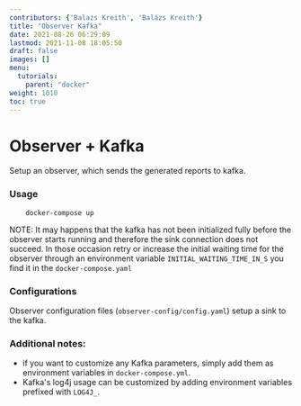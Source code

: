 ```yaml
---
contributors: {'Balazs Kreith', 'Balázs Kreith'}
title: "Observer Kafka"
date: 2021-08-26 06:29:09
lastmod: 2021-11-08 18:05:50
draft: false
images: []
menu:
  tutorials:
    parent: "docker"
weight: 1010
toc: true
---
```


Observer + Kafka
===

Setup an observer, which sends the generated reports to kafka.

### Usage

```shell
    docker-compose up 
```

NOTE: It may happens that the kafka has not been initialized fully before the observer starts running and therefore the sink connection does not succeed. In those occasion retry or increase the initial waiting time for the observer 
through an environment variable `INITIAL_WAITING_TIME_IN_S` you find it in the `docker-compose.yaml`


### Configurations

Observer configuration files (`observer-config/config.yaml`) setup a sink to the kafka.


### Additional notes:

 * if you want to customize any Kafka parameters, simply add them as environment variables in ```docker-compose.yml```.
 * Kafka's log4j usage can be customized by adding environment variables prefixed with ```LOG4J_```.

